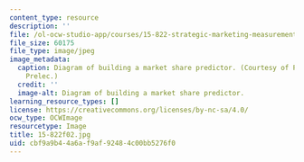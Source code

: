 ```yaml
---
content_type: resource
description: ''
file: /ol-ocw-studio-app/courses/15-822-strategic-marketing-measurement-fall-2002/cbf9a9b44a6af9af92484c00bb5276f0_15-822f02.jpg
file_size: 60175
file_type: image/jpeg
image_metadata:
  caption: Diagram of building a market share predictor. (Courtesy of Prof. Drazen
    Prelec.)
  credit: ''
  image-alt: Diagram of building a market share predictor.
learning_resource_types: []
license: https://creativecommons.org/licenses/by-nc-sa/4.0/
ocw_type: OCWImage
resourcetype: Image
title: 15-822f02.jpg
uid: cbf9a9b4-4a6a-f9af-9248-4c00bb5276f0
---
```


